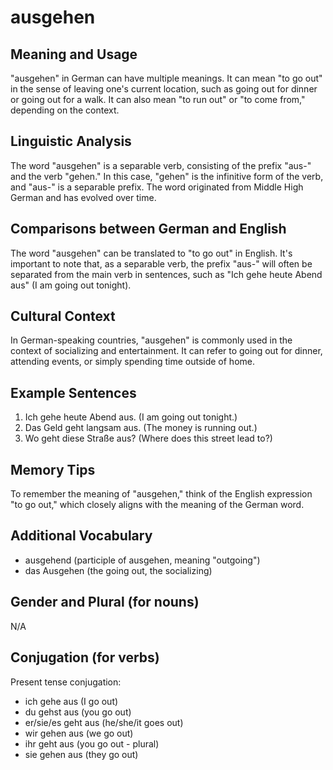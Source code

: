 # ausgehen
## Meaning and Usage
"ausgehen" in German can have multiple meanings. It can mean "to go out" in the sense of leaving one's current location, such as going out for dinner or going out for a walk. It can also mean "to run out" or "to come from," depending on the context.

## Linguistic Analysis
The word "ausgehen" is a separable verb, consisting of the prefix "aus-" and the verb "gehen." In this case, "gehen" is the infinitive form of the verb, and "aus-" is a separable prefix. The word originated from Middle High German and has evolved over time.

## Comparisons between German and English
The word "ausgehen" can be translated to "to go out" in English. It's important to note that, as a separable verb, the prefix "aus-" will often be separated from the main verb in sentences, such as "Ich gehe heute Abend aus" (I am going out tonight).

## Cultural Context
In German-speaking countries, "ausgehen" is commonly used in the context of socializing and entertainment. It can refer to going out for dinner, attending events, or simply spending time outside of home.

## Example Sentences
1. Ich gehe heute Abend aus. (I am going out tonight.)
2. Das Geld geht langsam aus. (The money is running out.)
3. Wo geht diese Straße aus? (Where does this street lead to?)

## Memory Tips
To remember the meaning of "ausgehen," think of the English expression "to go out," which closely aligns with the meaning of the German word.

## Additional Vocabulary
- ausgehend (participle of ausgehen, meaning "outgoing")
- das Ausgehen (the going out, the socializing)

## Gender and Plural (for nouns)
N/A

## Conjugation (for verbs)
Present tense conjugation:
- ich gehe aus (I go out)
- du gehst aus (you go out)
- er/sie/es geht aus (he/she/it goes out)
- wir gehen aus (we go out)
- ihr geht aus (you go out - plural)
- sie gehen aus (they go out)